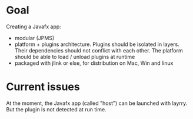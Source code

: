 # Goal
Creating a Javafx app:
- modular (JPMS)
- platform + plugins architecture. Plugins should be isolated in layers. Their dependencies should not conflict with each other. The platform should be able to load / unload plugins at runtime
- packaged with jlink or else, for distribution on Mac, Win and linux


# Current issues
At the moment, the Javafx app (called "host") can be launched with layrry. But the plugin is not detected at run time.
